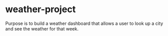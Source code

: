 # weather-project
Purpose is to build a weather dashboard that allows a user to look up a city and see the weather for that week. 
